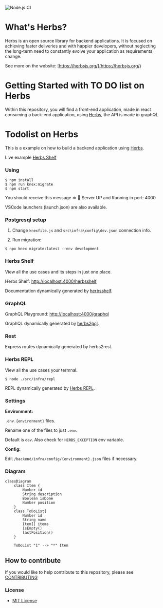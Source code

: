![Node.js CI](https://github.com/herbsjs/todolist-on-herbs/workflows/Node.js%20CI/badge.svg)

# What's Herbs?

Herbs is an open source library for backend applications. It is focused on achieving faster deliveries and with happier developers, without neglecting the long-term need to constantly evolve your application as requirements change.

See more on the website: [https://herbsjs.org/](https://herbsjs.org/)

# Getting Started with TO DO list on Herbs

Within this repository, you will find a front-end application, made in react consuming a back-end application, using [Herbs](https://github.com/herbsjs), the API is made in graphQL


# Todolist on Herbs

This is a example on how to build a backend application using [Herbs](https://github.com/herbsjs).

Live example [Herbs Shelf](https://vast-dawn-10467.herokuapp.com/herbsshelf)

### Using

    $ npm install
    $ npm run knex:migrate
    $ npm start

  You should receive this message => 🚀 Server UP and Running in port: 4000

  VSCode launchers (launch.json) are also available.

### Postgresql setup

  1. Change `knexfile.js` and `src\infra\config\dev.json` connection info.

  2. Run migration:

    $ npx knex migrate:latest --env development

### Herbs Shelf

View all the use cases and its steps in just one place.

Herbs Shelf: [http://localhost:4000/herbsshelf](http://localhost:4000/herbsshelf)

Documentation dynamically generated by [herbsshelf](https://github.com/herbsjs/herbsshelf/).

### GraphQL

GraphQL Playground: [http://localhost:4000/graphql](http://localhost:4000/graphql)

GraphQL dynamically generated by [herbs2gql](https://github.com/herbsjs/herbs2gql).

### Rest

Express routes dynamically generated by herbs2rest.

### Herbs REPL

View all the use cases your termnal.

    $ node ./src/infra/repl

REPL dynamically generated by [Herbs REPL](https://github.com/herbsjs/herbs2repl).

### Settings

**Environment:**

`.env.{environment}` files.

Rename one of the files to just `.env`.

Default is `dev`. Also check for `HERBS_EXCEPTION` env variable.

**Config:**

Edit `/backend/infra/config/{environment}.json` files if necessary.

### Diagram
```mermaid
classDiagram
    class Item {
        Number id
        String description
        Boolean isDone
        Number position
    }
    class ToDoList{
        Number id
        String name
        Item[] items
        isEmpty()
        lastPosition()
    }

    ToDoList "1" --> "*" Item
```

## How to contribute

If you would like to help contribute to this repository, please see [CONTRIBUTING](https://github.com/herbsjs/todolist-on-herbs/blob/master/.github/CONTRIBUTING.md)

### License

- [MIT License](https://github.com/herbsjs/todolist-on-herbs/blob/master/LICENSE)
